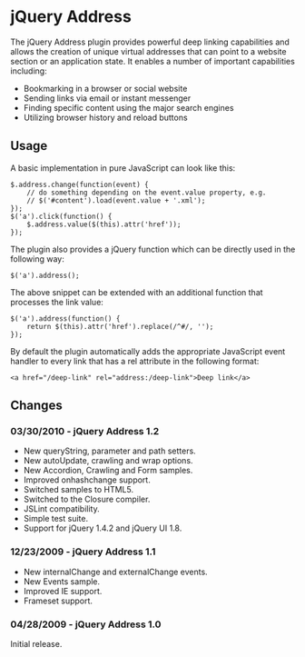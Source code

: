 # jQuery Address

The jQuery Address plugin provides powerful deep linking capabilities and allows the 
creation of unique virtual addresses that can point to a website section or an 
application state. It enables a number of important capabilities including:

* Bookmarking in a browser or social website
* Sending links via email or instant messenger
* Finding specific content using the major search engines
* Utilizing browser history and reload buttons

## Usage

A basic implementation in pure JavaScript can look like this:

    $.address.change(function(event) {  
        // do something depending on the event.value property, e.g.  
        // $('#content').load(event.value + '.xml');  
    });  
    $('a').click(function() {  
        $.address.value($(this).attr('href'));  
    });  

The plugin also provides a jQuery function which can be directly used in the following way:

    $('a').address();  

The above snippet can be extended with an additional function that processes the link value:

    $('a').address(function() {  
        return $(this).attr('href').replace(/^#/, '');  
    });  

By default the plugin automatically adds the appropriate JavaScript event handler to every 
link that has a rel attribute in the following format:

    <a href="/deep-link" rel="address:/deep-link">Deep link</a> 

## Changes

### 03/30/2010 - jQuery Address 1.2

- New queryString, parameter and path setters.
- New autoUpdate, crawling and wrap options.
- New Accordion, Crawling and Form samples.
- Improved onhashchange support.
- Switched samples to HTML5.
- Switched to the Closure compiler.
- JSLint compatibility.
- Simple test suite.
- Support for jQuery 1.4.2 and jQuery UI 1.8.

### 12/23/2009 - jQuery Address 1.1

- New internalChange and externalChange events.
- New Events sample.
- Improved IE support.
- Frameset support.

### 04/28/2009 - jQuery Address 1.0

Initial release.